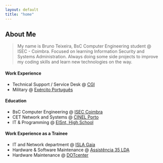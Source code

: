 ```yaml
---
layout: default
title: "home"
---
```


## About Me

> My name is Bruno Teixeira, BsC Computer Engineering student @ ISEC - Coimbra.
Focused on learning Information Security and Systems Administration.
Always doing some side projects to improve my coding skills and learn new technologies on the way.

#### Work Experience

- Technical Support / Service Desk @ [CGI](https://www.cgi.com/en)
- Military @ [Exército Português](https://www.exercito.pt/pt)


#### Education

- BsC Computer Engineering @ [ISEC Coimbra](https://www.isec.pt) 
- CET Network and Systems @ [CINEL Porto](https://www.cinel.pt)
- IT & Programming @ [EISnt, High School](https://eisnt.com/)



#### Work Experience as a Trainee

- IT and Network department @ [ISLA Gaia](https://www.islagaia.pt/pt/)
- Hardware & Software Maintenance @ [Assistência 35 LDA](http://assistencia35.com/)
- Hardware Maintenance @ [DOTcenter](https://www.lojasehorarios.com.pt/dotcenter-informatica-soc-unip-lda/porto/c-58637a1332cff589d8187aa3)